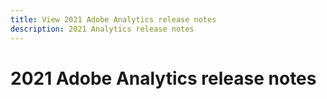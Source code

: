 ```yaml
---
title: View 2021 Adobe Analytics release notes
description: 2021 Analytics release notes
---
```


# 2021 Adobe Analytics release notes

